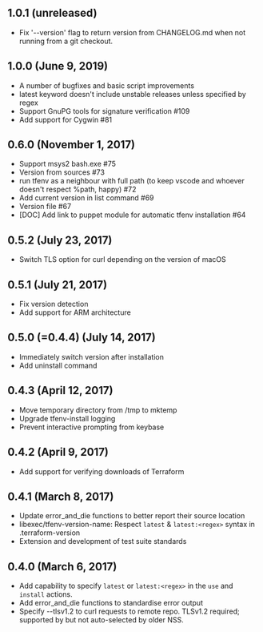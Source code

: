 ## 1.0.1 (unreleased)

 * Fix '--version' flag to return version from CHANGELOG.md when not running from a git checkout.

## 1.0.0 (June 9, 2019)

 * A number of bugfixes and basic script improvements
 * latest keyword doesn't include unstable releases unless specified by regex
 * Support GnuPG tools for signature verification #109
 * Add support for Cygwin #81

## 0.6.0 (November 1, 2017)

 * Support msys2 bash.exe #75
 * Version from sources #73
 * run tfenv as a neighbour with full path (to keep vscode and whoever doesn't respect %path, happy) #72
 * Add current version in list command #69
 * Version file #67
 * [DOC] Add link to puppet module for automatic tfenv installation #64

## 0.5.2 (July 23, 2017)

 * Switch TLS option for curl depending on the version of macOS

## 0.5.1 (July 21, 2017)

 * Fix version detection
 * Add support for ARM architecture

## 0.5.0 (=0.4.4) (July 14, 2017)

 * Immediately switch version after installation
 * Add uninstall command

## 0.4.3 (April 12, 2017)

 * Move temporary directory from /tmp to mktemp
 * Upgrade tfenv-install logging
 * Prevent interactive prompting from keybase

## 0.4.2 (April 9, 2017)

 * Add support for verifying downloads of Terraform

## 0.4.1 (March 8, 2017)

 * Update error_and_die functions to better report their source location
 * libexec/tfenv-version-name: Respect `latest` & `latest:<regex>` syntax in .terraform-version
 * Extension and development of test suite standards

## 0.4.0 (March 6, 2017)

 * Add capability to specify `latest` or `latest:<regex>` in the `use` and `install` actions.
 * Add error_and_die functions to standardise error output
 * Specify --tlsv1.2 to curl requests to remote repo. TLSv1.2 required; supported by but not auto-selected by older NSS.
